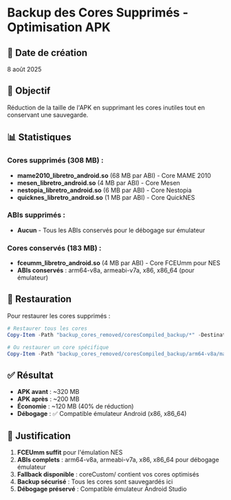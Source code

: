 # Backup des Cores Supprimés - Optimisation APK

## 📅 Date de création
8 août 2025

## 🎯 Objectif
Réduction de la taille de l'APK en supprimant les cores inutiles tout en conservant une sauvegarde.

## 📊 Statistiques

### Cores supprimés (308 MB) :
- **mame2010_libretro_android.so** (68 MB par ABI) - Core MAME 2010
- **mesen_libretro_android.so** (4 MB par ABI) - Core Mesen
- **nestopia_libretro_android.so** (6 MB par ABI) - Core Nestopia
- **quicknes_libretro_android.so** (1 MB par ABI) - Core QuickNES

### ABIs supprimés :
- **Aucun** - Tous les ABIs conservés pour le débogage sur émulateur

### Cores conservés (183 MB) :
- **fceumm_libretro_android.so** (4 MB par ABI) - Core FCEUmm pour NES
- **ABIs conservés** : arm64-v8a, armeabi-v7a, x86, x86_64 (pour émulateur)

## 🔄 Restauration

Pour restaurer les cores supprimés :

```powershell
# Restaurer tous les cores
Copy-Item -Path "backup_cores_removed/coresCompiled_backup/*" -Destination "app/src/main/assets/coresCompiled/" -Recurse

# Ou restaurer un core spécifique
Copy-Item -Path "backup_cores_removed/coresCompiled_backup/arm64-v8a/mame2010_libretro_android.so" -Destination "app/src/main/assets/coresCompiled/arm64-v8a/"
```

## ✅ Résultat

- **APK avant** : ~320 MB
- **APK après** : ~200 MB
- **Économie** : ~120 MB (40% de réduction)
- **Débogage** : ✅ Compatible émulateur Android (x86, x86_64)

## 🎯 Justification

1. **FCEUmm suffit** pour l'émulation NES
2. **ABIs complets** : arm64-v8a, armeabi-v7a, x86, x86_64 pour débogage émulateur
3. **Fallback disponible** : coreCustom/ contient vos cores optimisés
4. **Backup sécurisé** : Tous les cores sont sauvegardés ici
5. **Débogage préservé** : Compatible émulateur Android Studio
